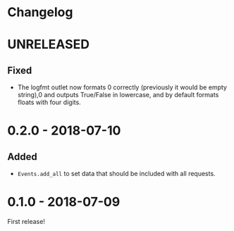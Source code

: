 Changelog
=========

# UNRELEASED

## Fixed
- The logfmt outlet now formats 0 correctly (previously it would be empty string),0 and outputs
  True/False in lowercase, and by default formats floats with four digits.

# 0.2.0 - 2018-07-10

## Added
- `Events.add_all` to set data that should be included with all requests.

# 0.1.0 - 2018-07-09

First release!
